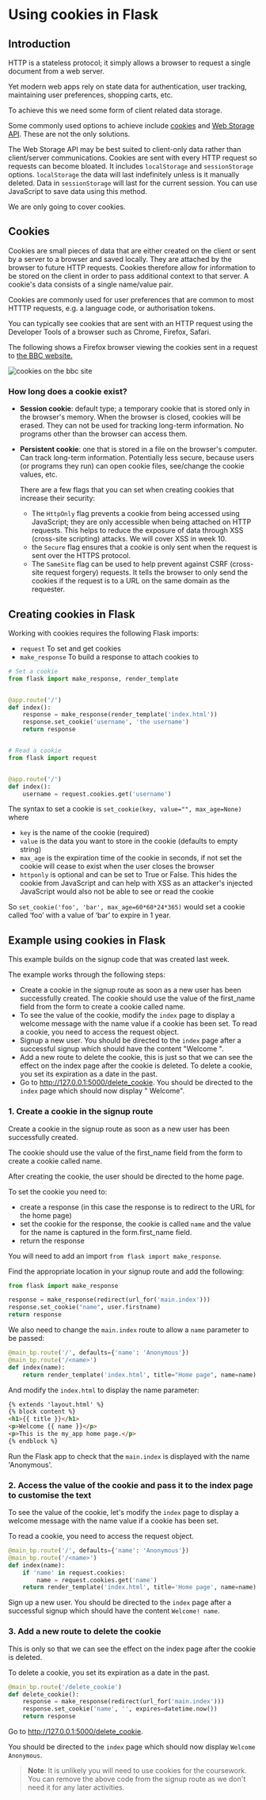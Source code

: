 # Using cookies in Flask

## Introduction

HTTP is a stateless protocol; it simply allows a browser to request a single document from a web server.

Yet modern web apps rely on state data for authentication, user tracking, maintaining user preferences, shopping carts,
etc.

To achieve this we need some form of client related data storage.

Some commonly used options to achieve include [cookies](https://developer.mozilla.org/en-US/docs/Web/HTTP/Cookies)
and [Web Storage API](https://developer.mozilla.org/en-US/docs/Web/API/Web_Storage_API). These are not the only
solutions.

The Web Storage API may be best suited to client-only data rather than client/server communications. Cookies are sent
with every HTTP request so requests can become bloated. It includes `localStorage` and `sessionStorage`
options. `localStorage` the data will last indefinitely unless is it manually deleted. Data in `sessionStorage` will
last for the current session. You can use JavaScript to save data using this method.

We are only going to cover cookies.

## Cookies

Cookies are small pieces of data that are either created on the client or sent by a server to a browser and saved
locally. They are attached by the browser to future HTTP requests. Cookies therefore allow for information to be stored
on the client in order to pass additional context to that server. A cookie's data consists of a single name/value pair.

Cookies are commonly used for user preferences that are common to most HTTTP requests, e.g. a language code, or
authorisation tokens.

You can typically see cookies that are sent with an HTTP request using the Developer Tools of a browser such as Chrome,
Firefox, Safari.

The following shows a Firefox browser viewing the cookies sent in a request to [the BBC website.](https://www.bbc.co.uk)

![cookies on the bbc site](img/bbc%20cookies.png)

### How long does a cookie exist?

- **Session cookie**: default type; a temporary cookie that is stored only in the browser's memory. When the browser is
  closed, cookies will be erased. They can not be used for tracking long-term information. No programs other than the
  browser can access them.

- **Persistent cookie**: one that is stored in a file on the browser's computer. Can track long-term information.
  Potentially less secure, because users (or programs they run) can open cookie files, see/change the cookie values,
  etc.

  There are a few flags that you can set when creating cookies that increase their security:
    - The `HttpOnly` flag prevents a cookie from being accessed using JavaScript; they are only accessible when being
      attached on HTTP requests. This helps to reduce the exposure of data through XSS (cross-site scripting) attacks.
      We will cover XSS in week 10.
    - the `Secure` flag ensures that a cookie is only sent when the request is sent over the HTTPS protocol.
    - The `SameSite` flag can be used to help prevent against CSRF (cross-site request forgery) requests. It tells the
      browser to only send the cookies if the request is to a URL on the same domain as the requester.

## Creating cookies in Flask

Working with cookies requires the following Flask imports:

- `request` To set and get cookies
- `make_response` To build a response to attach cookies to

```python
# Set a cookie
from flask import make_response, render_template


@app.route('/')
def index():
    response = make_response(render_template('index.html'))
    response.set_cookie('username', 'the username')
    return response


# Read a cookie
from flask import request


@app.route('/')
def index():
    username = request.cookies.get('username')
```

The syntax to set a cookie is `set_cookie(key, value="", max_age=None)` where

- `key` is the name of the cookie (required)
- `value` is the data you want to store in the cookie (defaults to empty string)
- `max_age` is the expiration time of the cookie in seconds, if not set the cookie will cease to exist when the user
  closes the browser
- `httponly` is optional and can be set to True or False. This hides the cookie from JavaScript and can help with XSS as
  an attacker's injected JavaScript would also not be able to see or read the cookie

So `set_cookie('foo', 'bar', max_age=60*60*24*365)` would set a cookie called ‘foo’ with a value of ‘bar’ to expire in 1
year.

## Example using cookies in Flask

This example builds on the signup code that was created last week.

The example works through the following steps:

- Create a cookie in the signup route as soon as a new user has been successfully created. The cookie should use the
  value of the first_name field from the form to create a cookie called name.
- To see the value of the cookie, modify the `index` page to display a welcome message with the name value if a cookie
  has been set. To read a cookie, you need to access the request object.
- Signup a new user. You should be directed to the `index` page after a successful signup which should have the
  content "Welcome <name>".
- Add a new route to delete the cookie, this is just so that we can see the effect on the index page after the cookie is
  deleted. To delete a cookie, you set its expiration as a date in the past.
- Go to http://127.0.0.1:5000/delete_cookie. You should be directed to the `index` page which should now display "
  Welcome".

### 1. Create a cookie in the signup route

Create a cookie in the signup route as soon as a new user has been successfully created.

The cookie should use the value of the first_name field from the form to create a cookie called name.

After creating the cookie, the user should be directed to the home page.

To set the cookie you need to:

- create a response (in this case the response is to redirect to the URL for the home page)
- set the cookie for the response, the cookie is called `name` and the value for the name is captured in the
  form.first_name field.
- return the response

You will need to add an import `from flask import make_response`.

Find the appropriate location in your signup route and add the following:

```python
from flask import make_response

response = make_response(redirect(url_for('main.index')))
response.set_cookie("name", user.firstname)
return response
```

We also need to change the `main.index` route to allow a `name` parameter to be passed:

```python
@main_bp.route('/', defaults={'name': 'Anonymous'})
@main_bp.route('/<name>')
def index(name):
    return render_template('index.html', title="Home page", name=name)
```

And modify the `index.html` to display the name parameter:

```html
{% extends 'layout.html' %}
{% block content %}
<h1>{{ title }}</h1>
<p>Welcome {{ name }}</p>
<p>This is the my_app home page.</p>
{% endblock %}
```

Run the Flask app to check that the `main.index` is displayed with the name 'Anonymous'.

### 2. Access the value of the cookie and pass it to the index page to customise the text

To see the value of the cookie, let's modify the `index` page to display a welcome message with the name value if a
cookie has been set.

To read a cookie, you need to access the request object.

```python 
@main_bp.route('/', defaults={'name': 'Anonymous'})
@main_bp.route('/<name>')
def index(name):
    if 'name' in request.cookies:
        name = request.cookies.get('name')
    return render_template('index.html', title='Home page', name=name)
```

Sign up a new user. You should be directed to the `index` page after a successful signup which should have the
content `Welcome! name`.

### 3. Add a new route to delete the cookie

This is only so that we can see the effect on the index page after the cookie is deleted.

To delete a cookie, you set its expiration as a date in the past.

```python
@main_bp.route('/delete_cookie')
def delete_cookie():
    response = make_response(redirect(url_for('main.index')))
    response.set_cookie('name', '', expires=datetime.now())
    return response
```

Go to http://127.0.0.1:5000/delete_cookie.

You should be directed to the `index` page which should now display `Welcome Anonymous`.


> **Note**: It is unlikely you will need to use cookies for the coursework. You can remove the above code from the signup route as we don't need it for any later activities.




